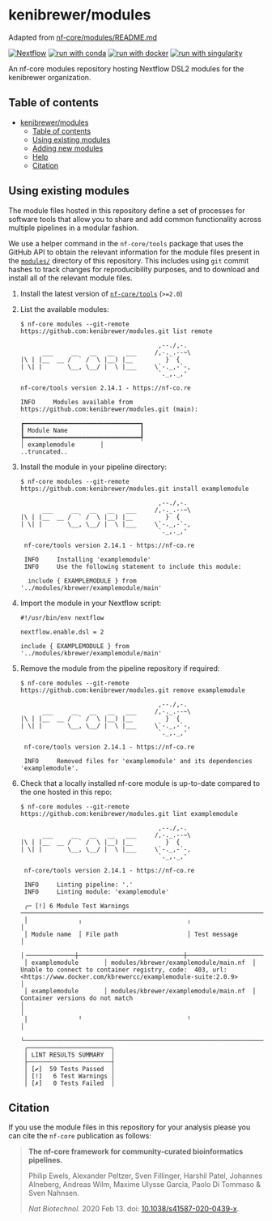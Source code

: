 # kenibrewer/modules

Adapted from [nf-core/modules/README.md](https://github.com/nf-core/modules/blob/master/README.md)

[![Nextflow](https://img.shields.io/badge/nextflow%20DSL2-%E2%89%A521.10.3-23aa62.svg?labelColor=000000)](https://www.nextflow.io/)
[![run with conda](http://img.shields.io/badge/run%20with-conda-3EB049?labelColor=000000&logo=anaconda)](https://docs.conda.io/en/latest/)
[![run with docker](https://img.shields.io/badge/run%20with-docker-0db7ed?labelColor=000000&logo=docker)](https://www.docker.com/)
[![run with singularity](https://img.shields.io/badge/run%20with-singularity-1d355c.svg?labelColor=000000)](https://sylabs.io/docs/)

An nf-core modules repository hosting Nextflow DSL2 modules for the kenibrewer organization.

## Table of contents

- [kenibrewer/modules](#kenibrewer/modules)
  - [Table of contents](#table-of-contents)
  - [Using existing modules](#using-existing-modules)
  - [Adding new modules](#adding-new-modules)
  - [Help](#help)
  - [Citation](#citation)

## Using existing modules

The module files hosted in this repository define a set of processes for software tools that allow you to share and add common functionality across multiple pipelines in a modular fashion.

We use a helper command in the `nf-core/tools` package that uses the GitHub API to obtain the relevant information for the module files present in the [`modules/`](modules/) directory of this repository. This includes using `git` commit hashes to track changes for reproducibility purposes, and to download and install all of the relevant module files.

1. Install the latest version of [`nf-core/tools`](https://github.com/nf-core/tools#installation) (`>=2.0`)
2. List the available modules:

   ```console
   $ nf-core modules --git-remote https://github.com:kenibrewer/modules.git list remote

                                         ,--./,-.
         ___     __   __   __   ___     /,-._.--~\
   |\ | |__  __ /  ` /  \ |__) |__         }  {
   | \| |       \__, \__/ |  \ |___     \`-._,-`-,
                                         `._,._,'

   nf-core/tools version 2.14.1 - https://nf-co.re

   INFO     Modules available from https://github.com:kenibrewer/modules.git (main):

   ┏━━━━━━━━━━━━━━━━━━━━━━━━━━━━━━━━┓
   ┃ Module Name                    ┃
   ┡━━━━━━━━━━━━━━━━━━━━━━━━━━━━━━━━┩
   │ examplemodule       │
   ..truncated..
   ```

3. Install the module in your pipeline directory:

   ```console
   $ nf-core modules --git-remote https://github.com:kenibrewer/modules.git install examplemodule

                                         ,--./,-.
         ___     __   __   __   ___     /,-._.--~\
   |\ | |__  __ /  ` /  \ |__) |__         }  {
   | \| |       \__, \__/ |  \ |___     \`-._,-`-,
                                         `._,._,'

    nf-core/tools version 2.14.1 - https://nf-co.re

    INFO     Installing 'examplemodule'
    INFO     Use the following statement to include this module:

     include { EXAMPLEMODULE } from '../modules/kbrewer/examplemodule/main'
   ```

4. Import the module in your Nextflow script:

   ```nextflow
   #!/usr/bin/env nextflow

   nextflow.enable.dsl = 2

   include { EXAMPLEMODULE } from '../modules/kbrewer/examplemodule/main'
   ```

5. Remove the module from the pipeline repository if required:

   ```console
   $ nf-core modules --git-remote https://github.com:kenibrewer/modules.git remove examplemodule

                                         ,--./,-.
         ___     __   __   __   ___     /,-._.--~\
   |\ | |__  __ /  ` /  \ |__) |__         }  {
   | \| |       \__, \__/ |  \ |___     \`-._,-`-,
                                         `._,._,'

    nf-core/tools version 2.14.1 - https://nf-co.re

    INFO     Removed files for 'examplemodule' and its dependencies 'examplemodule'.
   ```

6. Check that a locally installed nf-core module is up-to-date compared to the one hosted in this repo:

   ```console
   $ nf-core modules --git-remote https://github.com:kenibrewer/modules.git lint examplemodule

                                         ,--./,-.
         ___     __   __   __   ___     /,-._.--~\
   |\ | |__  __ /  ` /  \ |__) |__         }  {
   | \| |       \__, \__/ |  \ |___     \`-._,-`-,
                                         `._,._,'

    nf-core/tools version 2.14.1 - https://nf-co.re

    INFO     Linting pipeline: '.'
    INFO     Linting module: 'examplemodule'

    ╭─ [!] 6 Module Test Warnings ──────────────────────────────────────────────────────────────────────────────────────────────────────────────────────────────────────────────────────────╮
    │              ╷                             ╷                                                                                                                                          │
    │ Module name  │ File path                   │ Test message                                                                                                                             │
    │╶─────────────┼─────────────────────────────┼─────────────────────────────────────────────────────────────────────────────────────────────────────────────────────────────────────────╴│
    │ examplemodule       │ modules/kbrewer/examplemodule/main.nf  │ Unable to connect to container registry, code:  403, url: <https://www.docker.com/kbrewercc/examplemodule-suite:2.0.9>                                │
    │ examplemodule       │ modules/kbrewer/examplemodule/main.nf  │ Container versions do not match                                                                                                          │                                                                  │
    │              ╵                             ╵                                                                                                                                          │
    ╰───────────────────────────────────────────────────────────────────────────────────────────────────────────────────────────────────────────────────────────────────────────────────────╯
    ╭───────────────────────╮
    │ LINT RESULTS SUMMARY  │
    ├───────────────────────┤
    │ [✔]  59 Tests Passed  │
    │ [!]   6 Test Warnings │
    │ [✗]   0 Tests Failed  │
   ```

## Citation

If you use the module files in this repository for your analysis please you can cite the `nf-core` publication as follows:

> **The nf-core framework for community-curated bioinformatics pipelines.**
>
> Philip Ewels, Alexander Peltzer, Sven Fillinger, Harshil Patel, Johannes Alneberg, Andreas Wilm, Maxime Ulysse Garcia, Paolo Di Tommaso & Sven Nahnsen.
>
> _Nat Biotechnol._ 2020 Feb 13. doi: [10.1038/s41587-020-0439-x](https://dx.doi.org/10.1038/s41587-020-0439-x).
